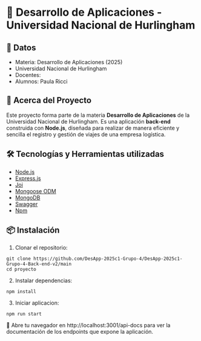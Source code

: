 # 🧭 Desarrollo de Aplicaciones - Universidad Nacional de Hurlingham


## 📌 Datos
- Materia: Desarrollo de Aplicaciones (2025)
- Universidad Nacional de Hurlingham
- Docentes:
- Alumnos: Paula Ricci


## 🚀 Acerca del Proyecto
Este proyecto forma parte de la materia **Desarrollo de Aplicaciones** de la Universidad Nacional de Hurlingham. Es una aplicación **back-end** construida con **Node.js**, diseñada para realizar de manera eficiente y sencilla el registro y gestión de viajes de una empresa logística. 


## 🛠️ Tecnologías y Herramientas utilizadas

- [Node.js](https://nodejs.org/)
- [Express.js](https://expressjs.com/)
- [Joi](https://joi.dev/)
- [Mongoose ODM](https://mongoosejs.com/) 
- [MongoDB](https://www.mongodb.com/)
- [Swagger](https://swagger.io/)
- [Npm](https://www.npmjs.com/)


## 📦 Instalación

1. Clonar el repositorio:

```
git clone https://github.com/DesApp-2025c1-Grupo-4/DesApp-2025c1-Grupo-4-Back-end-v2/main
cd proyecto
```

2. Instalar dependencias:

```
npm install
```


3. Iniciar aplicacion:

```
npm run start
```

📄 Abre tu navegador en http://localhost:3001/api-docs para ver la documentación de los endpoints que expone la aplicación.

